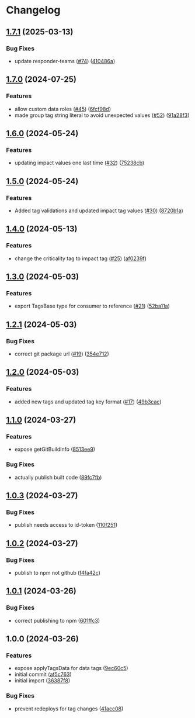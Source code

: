 # Changelog

## [1.7.1](https://github.com/linz/cdk-tags/compare/v1.7.0...v1.7.1) (2025-03-13)


### Bug Fixes

* update responder-teams ([#74](https://github.com/linz/cdk-tags/issues/74)) ([410486a](https://github.com/linz/cdk-tags/commit/410486a450cd893bed23886f0764088254c55033))

## [1.7.0](https://github.com/linz/cdk-tags/compare/v1.6.0...v1.7.0) (2024-07-25)


### Features

* allow custom data roles ([#45](https://github.com/linz/cdk-tags/issues/45)) ([6fcf98d](https://github.com/linz/cdk-tags/commit/6fcf98d10a08e135da92880346071c9d4e33e8de))
* made group tag string literal to avoid unexpected values ([#52](https://github.com/linz/cdk-tags/issues/52)) ([91a28f3](https://github.com/linz/cdk-tags/commit/91a28f36aaea820d59956d6a4fb355974c20a138))

## [1.6.0](https://github.com/linz/cdk-tags/compare/v1.5.0...v1.6.0) (2024-05-24)


### Features

* updating impact values one last time  ([#32](https://github.com/linz/cdk-tags/issues/32)) ([75238cb](https://github.com/linz/cdk-tags/commit/75238cb9919e4130b46e84017587c92ef22bdeed))

## [1.5.0](https://github.com/linz/cdk-tags/compare/v1.4.0...v1.5.0) (2024-05-24)


### Features

* Added tag validations and updated impact tag values ([#30](https://github.com/linz/cdk-tags/issues/30)) ([8720b1a](https://github.com/linz/cdk-tags/commit/8720b1a6743f9ffd8ff8e07cdb63218522587f0a))

## [1.4.0](https://github.com/linz/cdk-tags/compare/v1.3.0...v1.4.0) (2024-05-13)


### Features

* change the criticality tag to impact tag ([#25](https://github.com/linz/cdk-tags/issues/25)) ([af0239f](https://github.com/linz/cdk-tags/commit/af0239f5a395eacf681cdc5fc7df7239ab511892))

## [1.3.0](https://github.com/linz/cdk-tags/compare/v1.2.1...v1.3.0) (2024-05-03)


### Features

* export TagsBase type for consumer to reference ([#21](https://github.com/linz/cdk-tags/issues/21)) ([52ba11a](https://github.com/linz/cdk-tags/commit/52ba11abc65c87005d3e09007da62bbc26fa0961))

## [1.2.1](https://github.com/linz/cdk-tags/compare/v1.2.0...v1.2.1) (2024-05-03)


### Bug Fixes

* correct git package url ([#19](https://github.com/linz/cdk-tags/issues/19)) ([354e712](https://github.com/linz/cdk-tags/commit/354e7129202735d26de56180d2d001d574d5f015))

## [1.2.0](https://github.com/linz/cdk-tags/compare/v1.1.0...v1.2.0) (2024-05-03)


### Features

* added new tags and updated tag key format ([#17](https://github.com/linz/cdk-tags/issues/17)) ([49b3cac](https://github.com/linz/cdk-tags/commit/49b3cac2e755011eb514563ef97c469b17371025))

## [1.1.0](https://github.com/linz/cdk-tag/compare/v1.0.3...v1.1.0) (2024-03-27)


### Features

* expose getGitBuildInfo ([8513ee9](https://github.com/linz/cdk-tag/commit/8513ee90d5627e95d984300936a027ec301f5f8b))


### Bug Fixes

* actually publish built code ([89fc7fb](https://github.com/linz/cdk-tag/commit/89fc7fbab21ca60f5bb53bad5394f37aa1a48d96))

## [1.0.3](https://github.com/linz/cdk-tag/compare/v1.0.2...v1.0.3) (2024-03-27)


### Bug Fixes

* publish needs access to id-token ([110f251](https://github.com/linz/cdk-tag/commit/110f25159a3e65e547b1e88e9dbe8aca920daeef))

## [1.0.2](https://github.com/linz/cdk-tag/compare/v1.0.1...v1.0.2) (2024-03-27)


### Bug Fixes

* publish to npm not github ([f4fa42c](https://github.com/linz/cdk-tag/commit/f4fa42c0dabc034fb10efd0d312334145049c3e8))

## [1.0.1](https://github.com/linz/cdk-tag/compare/v1.0.0...v1.0.1) (2024-03-26)


### Bug Fixes

* correct publishing to npm ([601ffc3](https://github.com/linz/cdk-tag/commit/601ffc34a0e290be94a3ec03f81d053bdc35593c))

## 1.0.0 (2024-03-26)


### Features

* expose applyTagsData for data tags ([9ec60c5](https://github.com/linz/cdk-tag/commit/9ec60c543d38e34b5d78faf893439961ee5e5037))
* initial commit ([af5c763](https://github.com/linz/cdk-tag/commit/af5c763808cb56848fe225d0ed57c3fdae52d00b))
* initial import ([36387f8](https://github.com/linz/cdk-tag/commit/36387f8c462e1457b6f43c55b6ba15fb8793d8eb))


### Bug Fixes

* prevent redeploys for tag changes ([41acc08](https://github.com/linz/cdk-tag/commit/41acc080f22cba8cd03d6741dbf1cd21c90e1798))
